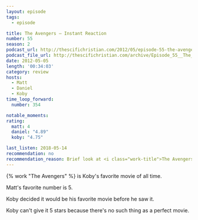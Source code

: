 ```yaml
---
layout: episode
tags:
  - episode

title: The Avengers – Instant Reaction
number: 55
season: 2
podcast_url: http://thescifichristian.com/2012/05/episode-55-the-avengers-instant-reaction/
podcast_file_url: http://thescifichristian.com/archive/Episode_55__The_Avengers_–_Instant_R.mp3
date: 2012-05-05
length: '00:34:03'
category: review
hosts:
  - Matt
  - Daniel
  - Koby
time_loop_forward: 
  number: 354

notable_moments:
rating:
  matt: 4
  daniel: "4.89"
  koby: "4.75"

last_listen: 2018-05-14
recommendation: no
recommendation_reason: Brief look at <i class="work-title">The Avengers</i>
---
```

{% work "The Avengers" %} is Koby's favorite movie of all time. 

Matt's favorite number is 5.

Koby decided it would be his favorite movie before he saw it.

Koby can't give it 5 stars because there's no such thing as a perfect movie.